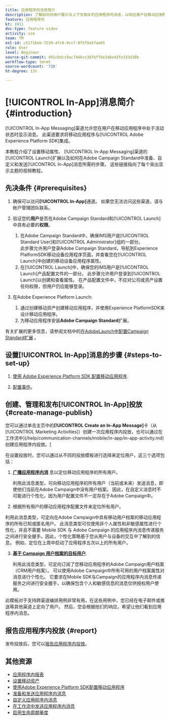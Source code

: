 ```yaml
---
title: 应用程序内消息简介
description: 了解如何向用户展示与上下文相关的应用程序内消息，以响应客户在移动应用程序中的实时行为。
feature: 应用程序内
kt: 1911
doc-type: feature video
activity: use
team: TM
exl-id: c51716eb-7239-4fc0-9ccf-9f5f0a5fae65
role: User
level: Beginner
source-git-commit: 481cbdcc9ac7446cc36fbff6e3d6e43fe333d30b
workflow-type: tm+mt
source-wordcount: '730'
ht-degree: 11%

---
```


# [!UICONTROL In-App]消息简介 {#introduction}

[!UICONTROL In-App Messaging]渠道允许您在用户在移动应用程序中处于活动状态时显示消息。 此渠道要求将移动应用程序与[!UICONTROL Adobe Experience Platform SDK]集成。

本教程介绍了设置移动属性、 [!UICONTROL In-App Messaging]渠道的[!UICONTROL Launch]扩展以及如何在Adobe Campaign Standard中准备、自定义和发送[!UICONTROL In-App]消息所需的步骤。 这些链接指向了每个突出显示主题的视频教程。

## 先决条件 {#prerequisites}

1. 确保可以访问&#x200B;**[!UICONTROL In-App]**&#x200B;通道。 如果您无法访问这些渠道，请与帐户管理团队联系。
2. 验证您的&#x200B;**用户**&#x200B;是否在Adobe Campaign Standard和[!UICONTROL Launch]中具有必要的&#x200B;**权限**。

   1. 在Adobe Campaign Standard中，确保IMS用户是[!UICONTROL Standard User]和[!UICONTROL Administrator]组的一部分。\
      此步骤允许用户登录Adobe Campaign Standard，导航到Experience PlatformSDK移动设备应用程序页面，并查看您在[!UICONTROL Launch]中创建的移动设备应用程序属性。
   2. 在[!UICONTROL Launch]中，确保您的IMS用户是[!UICONTROL Launch]产品配置文件的一部分。 此步骤允许用户登录到[!UICONTROL Launch]以创建和查看属性。 在产品配置文件中，不应对公司或资产设置任何权限，但用户仍应能够登录。

3. 在Adobe Experience Platform Launch:

   1. 通过创建移动资产创建移动应用程序，并使用Experience PlatformSDK来设计移动应用程序。
   2. 为移动应用程序安装&#x200B;**Adobe Campaign Standard**&#x200B;扩展。

有关扩展的更多信息，请参阅文档中的[在AdobeLaunch中配置Campaign Standard扩展](Https://aep-sdks.gitbook.io/docs/using-mobile-extensions/adobe-campaign-standard) 。

## 设置[!UICONTROL In-App]消息的步骤 {#steps-to-set-up}

1. [使用 Adobe Experience Platform SDK 配置移动应用程序](/help/communication-channels/mobile/configure-mobile-apps-using-aep-sdk.md).

2. [配置事件](/help/communication-channels/mobile/in-app/configure-events.md)。

## 创建、管理和发布[!UICONTROL In-App]投放 {#create-manage-publish}

您可以通过单击主页中的&#x200B;**[!UICONTROL Create an In-App Message]**&#x200B;卡（从[!UICONTROL Marketing Activities]）创建一次应用程序内投放，也可以通过在工作流中](/help/communication-channels/mobile/in-app/in-app-activity.md)创建应用程序内投放。[

在设置投放时，您可以通过从不同的投放模板进行选择来定位用户，这三个选项包括：

1. [**广播应用程序内消**](/help/communication-channels/mobile/in-app/broadcast-in-app-message.md) 息以定位移动应用程序的所有用户。

   利用此消息类型，可向移动应用程序的所有用户（当前或未来）发送消息，即使他们当前在Adobe Campaign中没有用户档案。 因此，在自定义消息时不可能进行个性化，因为用户配置文件不一定存在于Adobe Campaign中。

2. 根据所有用户的移动应用程序配置文件来定位所有用户。

利用此消息类型，可定向在Adobe Campaign中具有移动用户档案的移动应用程序的所有已知或匿名用户。 此消息类型可仅使用非个人属性和非敏感属性进行个性化，并且不需要 Mobile SDK 与 Adobe Campaign 的应用程序内消息传递服务之间进行安全握手。因此，个性化策略基于您从用户与设备的交互中了解到的信息。 例如，定位在上周中启动了应用程序五次以上的所有用户。

3. [**基于 Campaign 用户档案的目标用户**](/help/communication-channels/mobile/in-app/target-users-based-on-campaign-profile.md).

   利用此消息类型，可定向订阅了您移动应用程序的Adobe Campaign用户档案（CRM用户档案）。 可以使用Adobe Campaign中所有可用的用户档案属性对消息进行个性化。 它要求在Mobile SDK与Campaign的应用程序内消息传递服务之间进行安全握手，以确保包含个人和敏感信息的消息仅供授权用户使用。

此模板对于支持跨渠道编排用例非常有用，在这些用例中，您已经在电子邮件或推送等其他渠道上定向了用户。 然后，您会根据他们的响应，希望让他们看到应用程序内消息。

## 报告应用程序内投放 {#report}

发布投放后，您可以[报告应用程序内投放](/help/communication-channels/mobile/in-app/in-app-reporting.md)。

## 其他资源

* [应用程序内报表](https://experienceleague.adobe.com/docs/campaign-standard/using/reporting/list-of-reports/in-app-report.html?lang=en)
* [设置移动资产](https://aep-sdks.gitbook.io/docs/getting-started/create-a-mobile-property)
* [使用Adobe Experience Platform SDK配置移动应用程序](https://experienceleague.adobe.com/docs/campaign-standard/using/administrating/configuring-channels/configuring-a-mobile-application.html?lang=en)
* [准备和发送应用程序内消息](https://experienceleague.adobe.com/docs/campaign-standard/using/communication-channels/in-app-messaging/preparing-and-sending-an-in-app-message.html?lang=en)
* [自定义应用程序内消息](https://experienceleague.adobe.com/docs/campaign-standard/using/communication-channels/in-app-messaging/customizing-an-in-app-message.html?lang=en)
* [在工作流中发送应用程序内消息](https://experienceleague.adobe.com/docs/campaign-standard/using/managing-processes-and-data/channel-activities/in-app-delivery.html?lang=en)
* [启用生命周期量度](https://aep-sdks.gitbook.io/docs/getting-started/initialize-the-sdk#enable-lifecycle-metrics)
